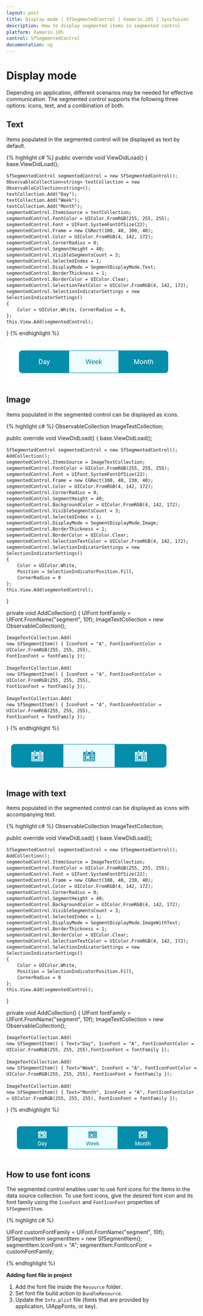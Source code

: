 ```yaml
---
layout: post
title: Display mode | SfSegmentedControl | Xamarin.iOS | Syncfusion
description: How to display segmented items in segmented control
platform: Xamarin.iOS
control: SfSegmentedControl
documentation: ug
---
```


# Display mode

Depending on application, different scenarios may be needed for effective communication. The segmented control supports the following three options: icons, text, and a combination of both.

## Text

Items populated in the segmented control will be displayed as text by default.

{% highlight c# %}
public override void ViewDidLoad()
{
    base.ViewDidLoad();

    SfSegmentedControl segmentedControl = new SfSegmentedControl();
    ObservableCollection<string> textCollection = new ObservableCollection<string>();
    textCollection.Add("Day");
    textCollection.Add("Week");
    textCollection.Add("Month");
    segmentedControl.ItemsSource = textCollection;
    segmentedControl.FontColor = UIColor.FromRGB(255, 255, 255);
    segmentedControl.Font = UIFont.SystemFontOfSize(22);
    segmentedControl.Frame = new CGRect(100, 40, 300, 40);
    segmentedControl.Color = UIColor.FromRGB(4, 142, 172);
    segmentedControl.CornerRadius = 0;
    segmentedControl.SegmentHeight = 40;
    segmentedControl.VisibleSegmentsCount = 3;
    segmentedControl.SelectedIndex = 1;
    segmentedControl.DisplayMode = SegmentDisplayMode.Text;
    segmentedControl.BorderThickness = 1;
    segmentedControl.BorderColor = UIColor.Clear;
    segmentedControl.SelectionTextColor = UIColor.FromRGB(4, 142, 172);
    segmentedControl.SelectionIndicatorSettings = new SelectionIndicatorSettings()
    {
        Color = UIColor.White, CornerRadius = 0,
    };
    this.View.Add(segmentedControl);
}
{% endhighlight %}

![SegmentedControl Text in Xamarin.iOS](images/Display-mode/SegmentedControl_Text.png)

## Image 

Items populated in the segmented control can be displayed as icons.

{% highlight c# %}
ObservableCollection<SfSegmentItem> ImageTextCollection;

public override void ViewDidLoad()
{
    base.ViewDidLoad();

    SfSegmentedControl segmentedControl = new SfSegmentedControl();
    AddCollection();
    segmentedControl.ItemsSource = ImageTextCollection;
    segmentedControl.FontColor = UIColor.FromRGB(255, 255, 255);
    segmentedControl.Font = UIFont.SystemFontOfSize(22);
    segmentedControl.Frame = new CGRect(100, 40, 230, 40);
    segmentedControl.Color = UIColor.FromRGB(4, 142, 172);
    segmentedControl.CornerRadius = 0;
    segmentedControl.SegmentHeight = 40;
    segmentedControl.BackgroundColor = UIColor.FromRGB(4, 142, 172);
    segmentedControl.VisibleSegmentsCount = 3;
    segmentedControl.SelectedIndex = 1;
    segmentedControl.DisplayMode = SegmentDisplayMode.Image;
    segmentedControl.BorderThickness = 1;
    segmentedControl.BorderColor = UIColor.Clear;
    segmentedControl.SelectionTextColor = UIColor.FromRGB(4, 142, 172);
    segmentedControl.SelectionIndicatorSettings = new SelectionIndicatorSettings()
    {
        Color = UIColor.White,
        Position = SelectionIndicatorPosition.Fill,
        CornerRadius = 0
    };
    this.View.Add(segmentedControl);
}

private void AddCollection()
{
    UIFont fontFamily = UIFont.FromName("segment", 10f);
    ImageTextCollection = new ObservableCollection<SfSegmentItem>();

    ImageTextCollection.Add(
    new SfSegmentItem() { IconFont = "A", FontIconFontColor = UIColor.FromRGB(255, 255, 255),
    FontIconFont = fontFamily });

    ImageTextCollection.Add(
    new SfSegmentItem() { IconFont = "A", FontIconFontColor = UIColor.FromRGB(255, 255, 255),
    FontIconFont = fontFamily });

    ImageTextCollection.Add( 
    new SfSegmentItem() { IconFont = "A", FontIconFontColor = UIColor.FromRGB(255, 255, 255), 
    FontIconFont = fontFamily });
}
{% endhighlight %}

![SegmentedControl Image in Xamarin.iOS](images/Display-mode/SegmentedControl_Image.png)

## Image with text

Items populated in the segmented control can be displayed as icons with accompanying text.

{% highlight c# %}
ObservableCollection<SfSegmentItem> ImageTextCollection;

public override void ViewDidLoad()
{
    base.ViewDidLoad();

    SfSegmentedControl segmentedControl = new SfSegmentedControl();
    AddCollection();
    segmentedControl.ItemsSource = ImageTextCollection;
    segmentedControl.FontColor = UIColor.FromRGB(255, 255, 255);
    segmentedControl.Font = UIFont.SystemFontOfSize(22);
    segmentedControl.Frame = new CGRect(100, 40, 230, 40);
    segmentedControl.Color = UIColor.FromRGB(4, 142, 172);
    segmentedControl.CornerRadius = 0;
    segmentedControl.SegmentHeight = 40;
    segmentedControl.BackgroundColor = UIColor.FromRGB(4, 142, 172);
    segmentedControl.VisibleSegmentsCount = 3;
    segmentedControl.SelectedIndex = 1;
    segmentedControl.DisplayMode = SegmentDisplayMode.ImageWithText;
    segmentedControl.BorderThickness = 1;
    segmentedControl.BorderColor = UIColor.Clear;
    segmentedControl.SelectionTextColor = UIColor.FromRGB(4, 142, 172);
    segmentedControl.SelectionIndicatorSettings = new SelectionIndicatorSettings()
    {
        Color = UIColor.White,
        Position = SelectionIndicatorPosition.Fill,
        CornerRadius = 0
    };
    this.View.Add(segmentedControl);
}

private void AddCollection()
{
    UIFont fontFamily = UIFont.FromName("segment", 10f);
    ImageTextCollection = new ObservableCollection<SfSegmentItem>();

    ImageTextCollection.Add(
    new SfSegmentItem() { Text="Day", IconFont = "A", FontIconFontColor = UIColor.FromRGB(255, 255, 255),FontIconFont = fontFamily });

    ImageTextCollection.Add(
    new SfSegmentItem() { Text="Week", IconFont = "A", FontIconFontColor = UIColor.FromRGB(255, 255, 255), FontIconFont = fontFamily });

    ImageTextCollection.Add( 
    new SfSegmentItem() { Text="Month", IconFont = "A", FontIconFontColor = UIColor.FromRGB(255, 255, 255), FontIconFont = fontFamily });
}
{% endhighlight %}

![SegmentedControl ImageWithText in Xamarin.iOS](images/Display-mode/SegmentedControl_ImagewithText.png)

## How to use font icons

The segmented control enables user to use font icons for the items in the data source collection. To use font icons, give the desired font icon and its font family using the `IconFont` and `FontIconFont` properties of `SfSegmentItem`.

{% highlight c# %}

UIFont customFontFamily = UIFont.FromName("segment", 10f);
SfSegmentItem segmentItem = new SfSegmentItem();
segmentItem.IconFont = "A";
segmentItem.FontIconFont = customFontFamily;

{% endhighlight %}

**Adding font file in project**

1. Add the font file inside the `Resource` folder.
2. Set font file build action to `BundleResource`.
3. Update the `Info.plist` file (fonts that are provided by application, UIAppFonts, or key).
